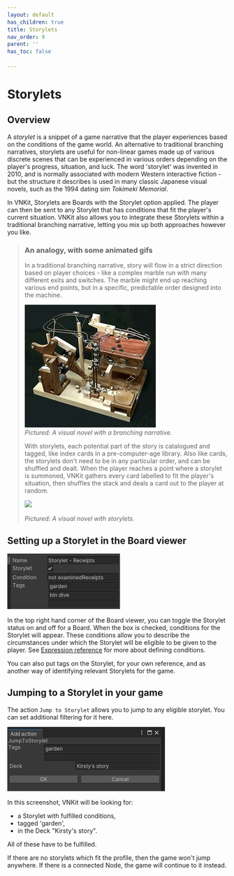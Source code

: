 ```yaml
---
layout: default
has_children: true
title: Storylets
nav_order: 9
parent: ''
has_toc: false

---
```

# Storylets

## Overview

A _storylet_ is a snippet of a game narrative that the player experiences based on the conditions of the game world. An alternative to traditional branching narratives, storylets are useful for non-linear games made up of various discrete scenes that can be experienced in various orders depending on the player's progress, situation, and luck. The word 'storylet' was invented in 2010, and is normally associated with modern Western interactive fiction - but the structure it describes is used in many classic Japanese visual novels, such as the 1994 dating sim _Tokimeki Memorial_.

In VNKit, Storylets are Boards with the Storylet option applied. The player can then be sent to any Storylet that has conditions that fit the player's current situation. VNKit also allows you to integrate these Storylets within a traditional branching narrative, letting you mix up both approaches however you like.

> ### An analogy, with some animated gifs
>
> In a traditional branching narrative, story will flow in a strict direction based on player choices - like a complex marble run with many different exits and switches. The marble might end up reaching various end points, but in a specific, predictable order designed into the machine.
>
> ![](/assets/images/xii9.gif)  
> _Pictured: A visual novel with a branching narrative._
>
> With storylets, each potential part of the story is catalogued and tagged, like index cards in a pre-computer-age library. Also like cards, the storylets don't need to be in any particular order, and can be shuffled and dealt. When the player reaches a point where a storylet is summoned, VNKit gathers every card labelled to fit the player's situation, then shuffles the stack and deals a card out to the player at random.
>
> ![](/assets/images/greendelectablegrouper-size_restricted.gif)
>
> _Pictured: A visual novel with storylets._

## Setting up a Storylet in the Board viewer

![](/assets/images/storylet.PNG)

In the top right hand corner of the Board viewer, you can toggle the Storylet status on and off for a Board. When the box is checked, conditions for the Storylet will appear. These conditions allow you to describe the circumstances under which the Storylet will be eligible to be given to the player. See [Expression reference](https://vnkit.axile.studio/docs/expression-reference/) for more about defining conditions.

You can also put tags on the Storylet, for your own reference, and as another way of identifying relevant Storylets for the game.

## Jumping to a Storylet in your game

The action `Jump to Storylet` allows you to jump to any eligible storylet. You can set additional filtering for it here.

![](/assets/images/storylet2-1.PNG)

In this screenshot, VNKit will be looking for: 

* a Storylet with fulfilled conditions,
* tagged 'garden',
* in the Deck "Kirsty's story".

All of these have to be fulfilled.

If there are no storylets which fit the profile, then the game won't jump anywhere. If there is a connected Node, the game will continue to it instead.